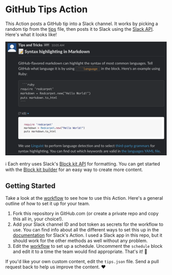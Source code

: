 # GitHub Tips Action

This Action posts a GitHub tip into a Slack channel.  It works by picking a random tip from the [tips](tips.json) file, then posts it to Slack using the [Slack API](https://api.slack.com/incoming-webhooks).  Here's what it looks like!

![screenshot](images/slack-screenshot.png)

:information_source: Each entry uses Slack's [Block kit API](https://api.slack.com/block-kit) for formatting.  You can get started with the [Block kit builder](https://app.slack.com/block-kit-builder) for an easy way to create more content.

## Getting Started

Take a look at the [workflow](.github/workflows/github-tips.yml) to see how to use this Action.  Here's a general outline of how to set it up for your team.

1. Fork this repository in GitHub.com (or create a private repo and copy this all in, your choice!).
2. Add your Slack channel ID and bot token as secrets for the workflow to use.  You can find info about all the different ways to set this up in the [documentation](https://github.com/slackapi/slack-github-action) for Slack's Action.  I used a Slack app in this repo, but it should work for the other methods as well without any problem.
3. Edit the [workflow](.github/workflows/github-tips.yml) to set up a schedule.  Uncomment the `schedule` block and edit it to a time the team would find appropriate.  That's it!  :tada:

If you'd like your own custom content, edit the `tips.json` file.  Send a pull request back to help us improve the content. :heart:
